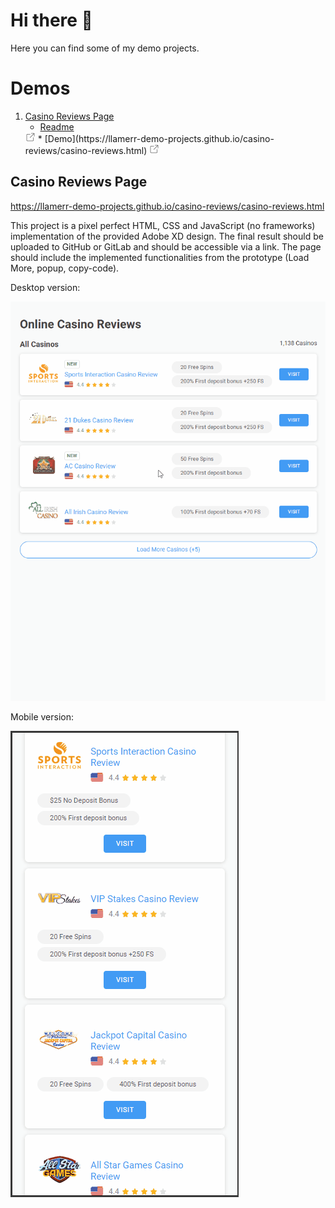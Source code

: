 # Hi there 👋

Here you can find some of my demo projects.

# Demos

1. [Casino Reviews Page](#casino-reviews-page)
	* [Readme](https://github.com/llamerr-demo-projects/casino-reviews?tab=readme-ov-file#info)
    <img src="902123.webp" width="16" height="16" alt="external" />
	* [Demo](https://llamerr-demo-projects.github.io/casino-reviews/casino-reviews.html)
    <img src="902123.webp" width="16" height="16" alt="external" />

<a name="casino-reviews-page"></a>
## Casino Reviews Page

https://llamerr-demo-projects.github.io/casino-reviews/casino-reviews.html

This project is a pixel perfect HTML, CSS and JavaScript (no frameworks) implementation of the provided Adobe XD design. The final result should be uploaded to GitHub or GitLab and should be accessible via a link. The page should include the implemented functionalities from the prototype (Load More, popup, copy-code).


Desktop version:

![desktop](casino-reviews-desktop.gif)

Mobile version:

![mobile](casino-reviews-mobile.gif)
